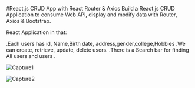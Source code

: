
#React.js CRUD App with React Router & Axios
Build a React.js CRUD Application to consume Web API, display and modify data with Router, Axios & Bootstrap.

React  Application in that:

.Each users has id, Name,Birth date, address,gender,college,Hobbies
.We can create, retrieve, update, delete users.
.There is a Search bar for finding All users and users .


![Capture1](https://user-images.githubusercontent.com/65407867/111258489-1a78fe80-8643-11eb-9336-d55cba0cb74d.PNG)

![Capture2](https://user-images.githubusercontent.com/65407867/111258509-249afd00-8643-11eb-9925-b8dfa6c0367d.PNG)

